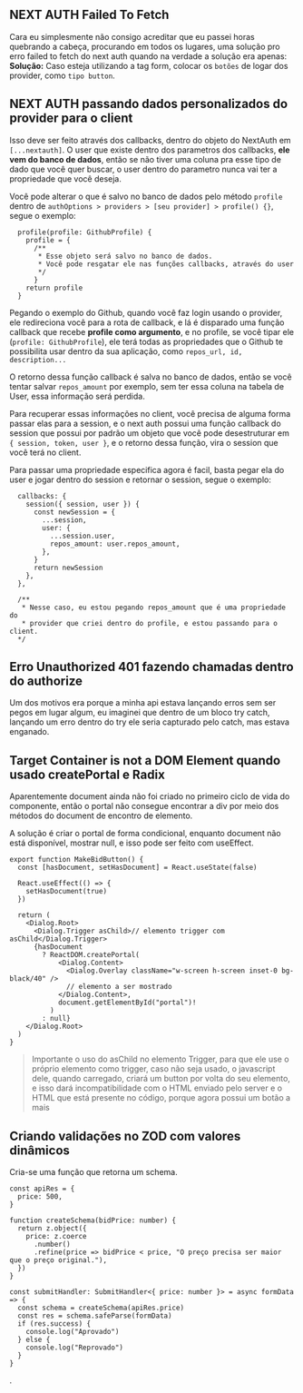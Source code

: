 ## NEXT AUTH Failed To Fetch

Cara eu simplesmente não consigo acreditar que eu passei horas quebrando a cabeça, procurando em todos os lugares, uma solução pro erro failed to fetch do next auth quando na verdade a solução era apenas:
**Solução:** Caso esteja utilizando a tag form, colocar os `botões` de logar dos provider, como `tipo button`.

## NEXT AUTH passando dados personalizados do provider para o client

Isso deve ser feito através dos callbacks, dentro do objeto do NextAuth em `[...nextauth]`.
O user que existe dentro dos parametros dos callbacks, **ele vem do banco de dados**, então se não tiver uma coluna pra esse tipo de dado que você quer buscar, o user dentro do parametro nunca vai ter a propriedade que você deseja.

Você pode alterar o que é salvo no banco de dados pelo método `profile` dentro de `authOptions > providers > [seu provider] > profile() {}`, segue o exemplo:

```tsx
  profile(profile: GithubProfile) {
    profile = {
      /**
       * Esse objeto será salvo no banco de dados.
       * Você pode resgatar ele nas funções callbacks, através do user
       */
      }
    return profile
  }
```

Pegando o exemplo do Github, quando você faz login usando o provider, ele redireciona você para a rota de callback, e lá é disparado uma função callback que recebe **profile como argumento**, e no profile, se você tipar ele (`profile: GithubProfile`), ele terá todas as propriedades que o Github te possibilita usar dentro da sua aplicação, como `repos_url, id, description...`

O retorno dessa função callback é salva no banco de dados, então se você tentar salvar `repos_amount` por exemplo, sem ter essa coluna na tabela de User, essa informação será perdida.

Para recuperar essas informações no client, você precisa de alguma forma passar elas para a session, e o next auth possui uma função callback do session que possui por padrão um objeto que você pode desestruturar em `{ session, token, user }`, e o retorno dessa função, vira o session que você terá no client.

Para passar uma propriedade especifica agora é facil, basta pegar ela do user e jogar dentro do session e retornar o session, segue o exemplo:

```tsx
  callbacks: {
    session({ session, user }) {
      const newSession = {
        ...session,
        user: {
          ...session.user,
          repos_amount: user.repos_amount,
        },
      }
      return newSession
    },
  },

  /**
   * Nesse caso, eu estou pegando repos_amount que é uma propriedade do
   * provider que criei dentro do profile, e estou passando para o client.
  */
```

## Erro Unauthorized 401 fazendo chamadas dentro do authorize

Um dos motivos era porque a minha api estava lançando erros sem ser pegos em lugar algum, eu imaginei que dentro de um bloco try catch, lançando um erro dentro do try ele seria capturado pelo catch, mas estava enganado.

## Target Container is not a DOM Element quando usado createPortal e Radix

Aparentemente document ainda não foi criado no primeiro ciclo de vida do componente, então o portal não consegue encontrar a div por meio dos métodos do document de encontro de elemento.

A solução é criar o portal de forma condicional, enquanto document não está disponível, mostrar null, e isso pode ser feito com useEffect.

```tsx
export function MakeBidButton() {
  const [hasDocument, setHasDocument] = React.useState(false)

  React.useEffect(() => {
    setHasDocument(true)
  })

  return (
    <Dialog.Root>
      <Dialog.Trigger asChild>// elemento trigger com asChild</Dialog.Trigger>
      {hasDocument
        ? ReactDOM.createPortal(
            <Dialog.Content>
              <Dialog.Overlay className="w-screen h-screen inset-0 bg-black/40" />
              // elemento a ser mostrado
            </Dialog.Content>,
            document.getElementById("portal")!
          )
        : null}
    </Dialog.Root>
  )
}
```

> Importante o uso do asChild no elemento Trigger, para que ele use o próprio elemento como trigger, caso não seja usado, o javascript dele, quando carregado, criará um button por volta do seu elemento, e isso dará incompatibilidade com o HTML enviado pelo server e o HTML que está presente no código, porque agora possui um botão a mais

## Criando validações no ZOD com valores dinâmicos

Cria-se uma função que retorna um schema.

```tsx
const apiRes = {
  price: 500,
}

function createSchema(bidPrice: number) {
  return z.object({
    price: z.coerce
      .number()
      .refine(price => bidPrice < price, "O preço precisa ser maior que o preço original."),
  })
}

const submitHandler: SubmitHandler<{ price: number }> = async formData => {
  const schema = createSchema(apiRes.price)
  const res = schema.safeParse(formData)
  if (res.success) {
    console.log("Aprovado")
  } else {
    console.log("Reprovado")
  }
}
```

.

